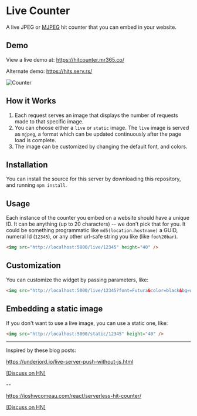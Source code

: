 # Live Counter
A live JPEG or [MJPEG](https://en.wikipedia.org/wiki/Motion_JPEG) hit counter that you can embed in your website.

## Demo

View a live demo at: https://hitcounter.mr365.co/

Alternate demo: https://hits.serv.rs/

![Counter](https://hitcounter.mr365.co/static/1)

## How it Works

1. Each request serves an image that displays the number of requests made to that specific image.
2. You can choose either a `live` or `static` image. The `live` image is served as `mjpeg`, a format which can be updated continuously after the page load is complete.
3. The image can be customized by changing the default font, and colors.

## Installation

You can install the source for this server by downloading this repository, and running `npm install`.

## Usage

Each instance of the counter you embed on a website should have a unique ID. It can be anything (up to 20 characters) -- we don't pick that for you. It could be something programmatic like `md5(location.hostname)` a GUID, numeral Id (`12345`), or any other url-safe string you like (like `foo%20bar`).

```html
<img src="http://localhost:5000/live/12345" height="40" />
```

## Customization

You can customize the widget by passing parameters, like:

```html
<img src="http://localhost:5000/live/12345?font=Futura&color=black&bg=white" height="40" />
```

## Embedding a static image

If you don't want to use a live image, you can use a static one, like:

```html
<img src="http://localhost:5000/static/12345" height="40" />
```

---

Inspired by these blog posts: 

https://underjord.io/live-server-push-without-js.html 

[[Discuss on HN]](https://news.ycombinator.com/item?id=24613610)

--

https://joshwcomeau.com/react/serverless-hit-counter/ 

[[Discuss on HN]](https://news.ycombinator.com/item?id=24617086)

